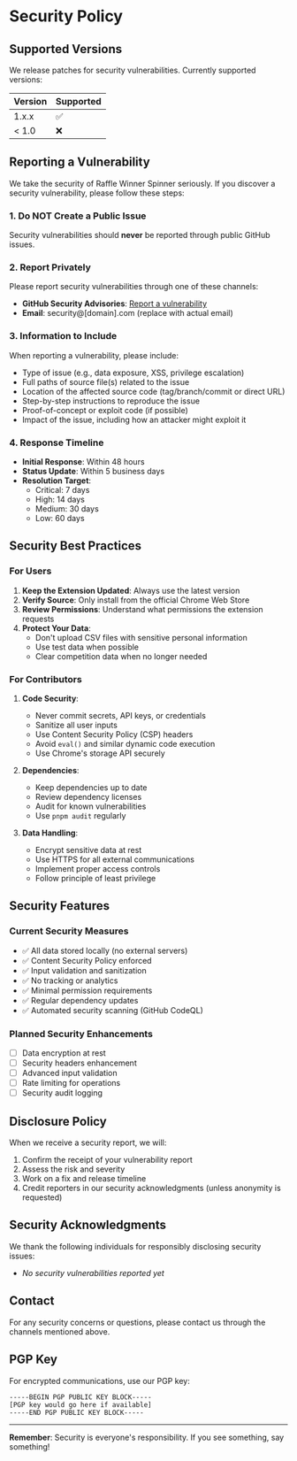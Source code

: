 # Security Policy

## Supported Versions

We release patches for security vulnerabilities. Currently supported versions:

| Version | Supported          |
| ------- | ------------------ |
| 1.x.x   | :white_check_mark: |
| < 1.0   | :x:                |

## Reporting a Vulnerability

We take the security of Raffle Winner Spinner seriously. If you discover a security vulnerability, please follow these steps:

### 1. Do NOT Create a Public Issue

Security vulnerabilities should **never** be reported through public GitHub issues.

### 2. Report Privately

Please report security vulnerabilities through one of these channels:

- **GitHub Security Advisories**: [Report a vulnerability](https://github.com/CodingButter/raffle-spinner/security/advisories/new)
- **Email**: security@[domain].com (replace with actual email)

### 3. Information to Include

When reporting a vulnerability, please include:

- Type of issue (e.g., data exposure, XSS, privilege escalation)
- Full paths of source file(s) related to the issue
- Location of the affected source code (tag/branch/commit or direct URL)
- Step-by-step instructions to reproduce the issue
- Proof-of-concept or exploit code (if possible)
- Impact of the issue, including how an attacker might exploit it

### 4. Response Timeline

- **Initial Response**: Within 48 hours
- **Status Update**: Within 5 business days
- **Resolution Target**:
  - Critical: 7 days
  - High: 14 days
  - Medium: 30 days
  - Low: 60 days

## Security Best Practices

### For Users

1. **Keep the Extension Updated**: Always use the latest version
2. **Verify Source**: Only install from the official Chrome Web Store
3. **Review Permissions**: Understand what permissions the extension requests
4. **Protect Your Data**:
   - Don't upload CSV files with sensitive personal information
   - Use test data when possible
   - Clear competition data when no longer needed

### For Contributors

1. **Code Security**:
   - Never commit secrets, API keys, or credentials
   - Sanitize all user inputs
   - Use Content Security Policy (CSP) headers
   - Avoid `eval()` and similar dynamic code execution
   - Use Chrome's storage API securely

2. **Dependencies**:
   - Keep dependencies up to date
   - Review dependency licenses
   - Audit for known vulnerabilities
   - Use `pnpm audit` regularly

3. **Data Handling**:
   - Encrypt sensitive data at rest
   - Use HTTPS for all external communications
   - Implement proper access controls
   - Follow principle of least privilege

## Security Features

### Current Security Measures

- ✅ All data stored locally (no external servers)
- ✅ Content Security Policy enforced
- ✅ Input validation and sanitization
- ✅ No tracking or analytics
- ✅ Minimal permission requirements
- ✅ Regular dependency updates
- ✅ Automated security scanning (GitHub CodeQL)

### Planned Security Enhancements

- [ ] Data encryption at rest
- [ ] Security headers enhancement
- [ ] Advanced input validation
- [ ] Rate limiting for operations
- [ ] Security audit logging

## Disclosure Policy

When we receive a security report, we will:

1. Confirm the receipt of your vulnerability report
2. Assess the risk and severity
3. Work on a fix and release timeline
4. Credit reporters in our security acknowledgments (unless anonymity is requested)

## Security Acknowledgments

We thank the following individuals for responsibly disclosing security issues:

<!-- Add contributors here as issues are reported and fixed -->

- _No security vulnerabilities reported yet_

## Contact

For any security concerns or questions, please contact us through the channels mentioned above.

## PGP Key

For encrypted communications, use our PGP key:

```
-----BEGIN PGP PUBLIC KEY BLOCK-----
[PGP key would go here if available]
-----END PGP PUBLIC KEY BLOCK-----
```

---

**Remember**: Security is everyone's responsibility. If you see something, say something!
